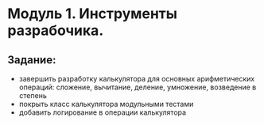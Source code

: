 # Модуль 1. Инструменты разрабочика.

## Задание:
- завершить разработку калькулятора для основных арифметических операций: сложение, вычитание, деление, умножение, возведение в степень
- покрыть класс калькулятора модульными тестами
- добавить логирование в операции калькулятора
